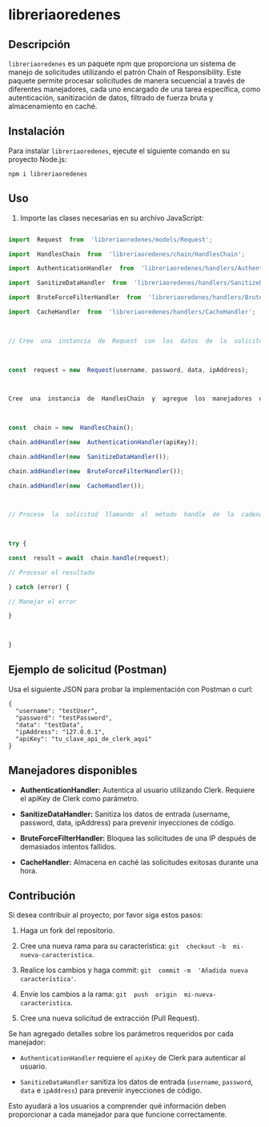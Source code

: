 
# libreriaoredenes

  

## Descripción

  

`libreriaoredenes` es un paquete npm que proporciona un sistema de manejo de solicitudes utilizando el patrón Chain of Responsibility. Este paquete permite procesar solicitudes de manera secuencial a través de diferentes manejadores, cada uno encargado de una tarea específica, como autenticación, sanitización de datos, filtrado de fuerza bruta y almacenamiento en caché.

  

## Instalación

  

Para instalar `libreriaoredenes`, ejecute el siguiente comando en su proyecto Node.js:

  

    npm i libreriaoredenes

  

## Uso

  

1. Importe las clases necesarias en su archivo JavaScript:

  

```javascript

import  Request  from  'libreriaoredenes/models/Request';

import  HandlesChain  from  'libreriaoredenes/chain/HandlesChain';

import  AuthenticationHandler  from  'libreriaoredenes/handlers/AuthenticationHandler';

import  SanitizeDataHandler  from  'libreriaoredenes/handlers/SanitizeDataHandler';

import  BruteForceFilterHandler  from  'libreriaoredenes/handlers/BruteForceFilterHandler';

import  CacheHandler  from  'libreriaoredenes/handlers/CacheHandler';

  

// Cree  una  instancia  de  Request  con  los  datos  de  la  solicitud:

  

const  request = new  Request(username, password, data, ipAddress);

  

Cree  una  instancia  de  HandlesChain  y  agregue  los  manejadores  deseados:

  

const  chain = new  HandlesChain();

chain.addHandler(new  AuthenticationHandler(apiKey));

chain.addHandler(new  SanitizeDataHandler());

chain.addHandler(new  BruteForceFilterHandler());

chain.addHandler(new  CacheHandler());

  

// Procese  la  solicitud  llamando  al  método  handle  de  la  cadena:

  

try {

const  result = await  chain.handle(request);

// Procesar el resultado

} catch (error) {

// Manejar el error

}

  

}
```

## Ejemplo de solicitud (Postman)
Usa el siguiente JSON para probar la implementación con Postman o curl:

    {
      "username": "testUser",
      "password": "testPassword",
      "data": "testData",
      "ipAddress": "127.0.0.1",
      "apiKey": "tu_clave_api_de_clerk_aquí"
    }


## Manejadores  disponibles

  

- **AuthenticationHandler:** Autentica  al  usuario  utilizando  Clerk. Requiere  el  apiKey  de  Clerk  como  parámetro.

- **SanitizeDataHandler:** Sanitiza  los  datos  de  entrada (username, password, data, ipAddress) para  prevenir  inyecciones  de  código.

- **BruteForceFilterHandler:** Bloquea  las  solicitudes  de  una  IP  después  de  demasiados  intentos  fallidos.

- **CacheHandler:** Almacena  en  caché  las  solicitudes  exitosas  durante  una  hora.

  

## Contribución

Si  desea  contribuir  al  proyecto, por  favor  siga  estos  pasos:


1. Haga  un  fork  del  repositorio.

2. Cree  una  nueva  rama  para  su  característica: `git  checkout -b  mi-nueva-caracteristica`.

3. Realice  los  cambios  y  haga  commit: `git  commit -m  'Añadida nueva característica'`.

4. Envíe  los  cambios  a  la  rama: `git  push  origin  mi-nueva-caracteristica`.

5. Cree  una  nueva  solicitud  de  extracción (Pull  Request).


  

Se  han  agregado  detalles  sobre  los  parámetros  requeridos  por  cada  manejador:

  

- `AuthenticationHandler`  requiere  el  `apiKey`  de  Clerk  para  autenticar  al  usuario.

- `SanitizeDataHandler`  sanitiza  los  datos  de  entrada (`username`, `password`, `data`  e  `ipAddress`) para  prevenir  inyecciones  de  código.

  
Esto  ayudará  a  los  usuarios  a  comprender  qué  información  deben  proporcionar  a  cada  manejador  para  que  funcione  correctamente.